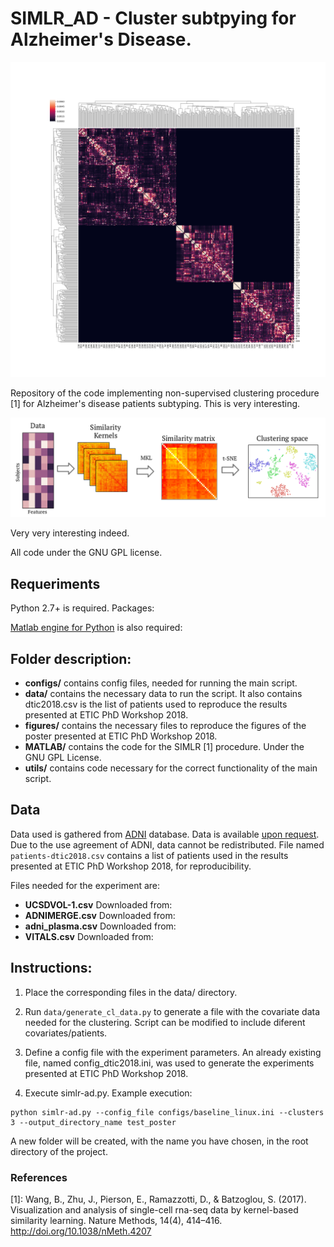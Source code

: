 # SIMLR_AD - Cluster subtpying for Alzheimer's Disease.

![Image1](figures/similarity.png)

Repository of the code implementing non-supervised clustering procedure [1]
for Alzheimer's disease patients subtyping. This is very interesting.

![Image2](figures/test.png)

Very very interesting indeed.

All code under the GNU GPL license.

## Requeriments
Python 2.7+ is required.
Packages:

[Matlab engine for Python](https://es.mathworks.com/help/matlab/matlab-engine-for-python.html
) is also required:

## Folder description:
- **configs/** contains config files, needed for running the main script.
- **data/** contains the necessary data to run the script. It also contains dtic2018.csv is the list of patients used to reproduce the results presented at ETIC PhD Workshop 2018.
- **figures/** contains the necessary files to reproduce the figures of the poster presented at ETIC PhD Workshop 2018.
- **MATLAB/** contains the code for the SIMLR [1] procedure. Under the GNU GPL License.
- **utils/** contains code necessary for the correct functionality of the main script.

## Data
Data used is gathered from [ADNI](http://adni.loni.usc.edu/) database. Data is available [upon request](http://adni.loni.usc.edu/data-samples/access-data/). Due to the use agreement of ADNI, data cannot be redistributed. File named ```patients-dtic2018.csv``` contains a list of patients used in the results presented
at ETIC PhD Workshop 2018, for reproducibility.

Files needed for the experiment are:
- **UCSDVOL-1.csv** Downloaded from:
- **ADNIMERGE.csv** Downloaded from:
- **adni_plasma.csv** Downloaded from:
- **VITALS.csv** Downloaded from:

## Instructions:
1. Place the corresponding files in the data/ directory.

2. Run ```data/generate_cl_data.py``` to generate a file with the covariate data needed for the clustering. Script can be modified to include
   diferent covariates/patients.

3. Define a config file with the experiment parameters. An already existing file, named config_dtic2018.ini, was used
to generate the experiments presented at ETIC PhD Workshop 2018.

4. Execute simlr-ad.py. Example execution:
```
python simlr-ad.py --config_file configs/baseline_linux.ini --clusters 3 --output_directory_name test_poster
```
A new folder will be created, with the name you have chosen, in the root directory of the project.

### References
[1]: Wang, B., Zhu, J., Pierson, E., Ramazzotti, D., & Batzoglou, S. (2017). Visualization and analysis of single-cell rna-seq data by kernel-based similarity learning. Nature Methods, 14(4), 414–416. http://doi.org/10.1038/nMeth.4207
